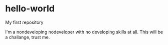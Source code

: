 # hello-world
My first repository

I'm a nondeveloping nodeveloper with no developing skills at all. This will be a challange, trust me.
